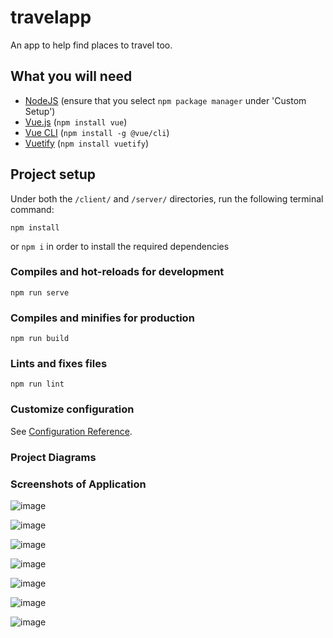 # travelapp

An app to help find places to travel too.

## What you will need
- [NodeJS](https://nodejs.org/en/) (ensure that you select `npm package manager` under 'Custom Setup')
- [Vue.js](https://v2.vuejs.org/) (`npm install vue`)
- [Vue CLI](https://cli.vuejs.org/#getting-started) (`npm install -g @vue/cli`)
- [Vuetify](https://vuetifyjs.com/en/) (`npm install vuetify`)

## Project setup

Under both the `/client/` and `/server/` directories, run the following terminal command:
```
npm install
```
or `npm i` in order to install the required dependencies

### Compiles and hot-reloads for development
```
npm run serve
```

### Compiles and minifies for production
```
npm run build
```

### Lints and fixes files
```
npm run lint
```

### Customize configuration
See [Configuration Reference](https://cli.vuejs.org/config/).

### Project Diagrams


### Screenshots of Application

![image](https://user-images.githubusercontent.com/49251120/205366815-dde3e608-ceaf-4125-a8d9-88398a8c810f.png)

![image](https://user-images.githubusercontent.com/49251120/205368102-35349702-2980-4884-abe5-97d099fd94b6.png)

![image](https://user-images.githubusercontent.com/49251120/205368176-fd7463bd-8019-4c34-94b3-98b141e3a111.png)

![image](https://user-images.githubusercontent.com/49251120/205368386-fe589cb0-28cf-4130-ad45-915c2ae35eb6.png)

![image](https://user-images.githubusercontent.com/49251120/205367389-789cb662-ab9b-475d-b479-27fcd0b23564.png)

![image](https://user-images.githubusercontent.com/49251120/205367746-a7c06379-2e9b-4a5c-b4f8-49ca0238c691.png)

![image](https://user-images.githubusercontent.com/49251120/205367788-f80cbe8b-9702-4c3c-8951-598eff730020.png)
